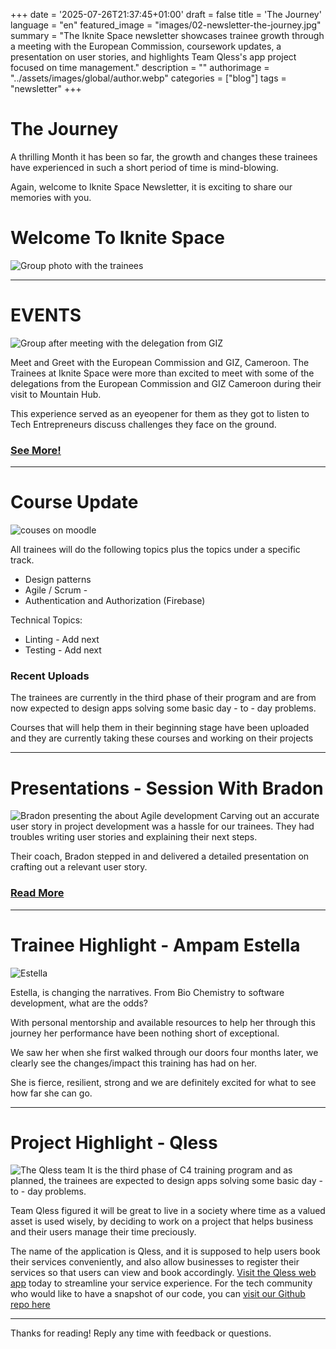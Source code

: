 +++
date = '2025-07-26T21:37:45+01:00'
draft = false
title = 'The Journey'
language =  "en"
featured_image = "images/02-newsletter-the-journey.jpg"
summary = "The Iknite Space newsletter showcases trainee growth through a meeting with the European Commission, coursework updates, a presentation on user stories, and highlights Team Qless's app project focused on time management."
description = ""
authorimage = "../assets/images/global/author.webp"
categories = ["blog"]
tags = "newsletter"
+++


# The Journey
A thrilling Month it has been so far, the growth and changes these trainees have experienced in such a short period of time is mind-blowing. 

Again, welcome to Iknite Space Newsletter, it is exciting to share our memories with you. 
 
# Welcome To Iknite Space
![Group photo with the trainees](./group-2.jpg)

--------------

# EVENTS

![Group after meeting with the delegation from GIZ](giz.jpg)

Meet and Greet with the European Commission and GIZ, Cameroon.
The Trainees at Iknite Space were more than excited to meet with some of the delegations from the European Commission and GIZ Cameroon during their visit to Mountain Hub.

This experience served as an eyeopener for them as they got to listen to Tech Entrepreneurs discuss challenges they face on the ground. 
### [See More!](https://www.facebook.com/iknite.space/posts/pfbid02UGXDrBCeNmoZp2BbwAsESeFd7kZB9yrmrnfpHspyM4BuNw6WnG9ePfPkvXGWHSjal?rdid=s38Cx31oVuSKWqja)

---------------------------

# Course Update

![couses on moodle](./courses.jpg)

All trainees will do the following topics plus the topics under a specific track.

* Design patterns
* Agile / Scrum - 
* Authentication and Authorization (Firebase)

Technical Topics:
* Linting - Add next
* Testing - Add next
	
### Recent Uploads
The trainees are currently in the third phase of their program and are from now expected to design apps solving some basic day - to - day problems.

Courses that will help them in their beginning stage have been uploaded and they are currently taking these courses and working on their projects

------------------------	

# Presentations - Session With Bradon
![Bradon presenting the about Agile development](./bradon.jpg)
Carving out an accurate user story in project development was a hassle for our trainees. They had troubles writing user stories and explaining their next steps. 

Their coach, Bradon stepped in and delivered a detailed presentation on crafting out a relevant user story.
### [Read More](https://www.facebook.com/iknite.space/posts/pfbid02ufSRAnx992EXvjUFQ3pcRZbvWK4XATj64PTyKd1XYMtoGbLcMC9PUReyQNbmWzdul?rdid=mtgvFmLTcZxZoLbV)


-------------------

# Trainee Highlight - Ampam Estella
![Estella](./estella.jpg)
	
Estella, is changing the narratives. From Bio Chemistry to software development, what are the odds?

With personal mentorship and available resources to help her through this journey her performance have been nothing short of exceptional.

We saw her when she first walked through our doors four months later, we clearly see the changes/impact this training has had on her. 

She is fierce, resilient, strong and we are definitely excited for what to see how far she can go.

--------------

# Project Highlight -  Qless
![The Qless team](./qless.jpg)
It is the third phase of C4 training program and as planned, the trainees are expected to design apps solving some basic day - to - day problems.

Team Qless figured it will be great to live in a society where time as a valued asset is used wisely, by deciding to work on a project that helps business and their users manage their time preciously.

The name of the application is Qless, and it is supposed to help users book their services conveniently, and also allow businesses to register their services so that users can view and book accordingly. [Visit the Qless web app](https://queueless.xyz) today to streamline your service experience. For the tech community who would like to have a snapshot of our code, you can [visit our Github repo here](https://github.com/Iknite-Space/queueless)


------------
Thanks for reading! Reply any time with feedback or questions.

